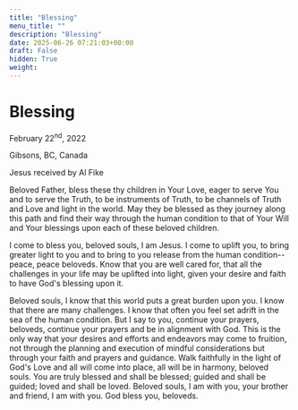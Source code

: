 ```yaml
---
title: "Blessing"
menu_title: ""
description: "Blessing"
date: 2025-06-26 07:21:03+00:00
draft: False
hidden: True
weight:
---
```

# Blessing

February 22<sup>nd</sup>, 2022

Gibsons, BC, Canada

Jesus received by Al Fike

Beloved Father, bless these thy children in Your Love, eager to serve You and to serve the Truth, to be instruments of Truth, to be channels of Truth and Love and light in the world. May they be blessed as they journey along this path and find their way through the human condition to that of Your Will and Your blessings upon each of these beloved children.

I come to bless you, beloved souls, I am Jesus. I come to uplift you, to bring greater light to you and to bring to you release from the human condition--peace, peace beloveds. Know that you are well cared for, that all the challenges in your life may be uplifted into light, given your desire and faith to have God's blessing upon it.

Beloved souls, I know that this world puts a great burden upon you. I know that there are many challenges. I know that often you feel set adrift in the sea of the human condition. But I say to you, continue your prayers, beloveds, continue your prayers and be in alignment with God. This is the only way that your desires and efforts and endeavors may come to fruition, not through the planning and execution of mindful considerations but through your faith and prayers and guidance. Walk faithfully in the light of God's Love and all will come into place, all will be in harmony, beloved souls. You are truly blessed and shall be blessed; guided and shall be guided; loved and shall be loved. Beloved souls, I am with you, your brother and friend, I am with you. God bless you, beloveds.
